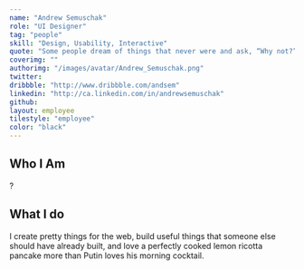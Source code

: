 ```yaml
---
name: "Andrew Semuschak"
role: "UI Designer"
tag: "people"
skill: "Design, Usability, Interactive"
quote: "Some people dream of things that never were and ask, “Why not?” Some people have to go to work and don’t have time for all that shit. – George Carlin"
coverimg: ""
authorimg: "/images/avatar/Andrew_Semuschak.png"
twitter:
dribbble: "http://www.dribbble.com/andsem"
linkedin: "http://ca.linkedin.com/in/andrewsemuschak"
github:
layout: employee
tilestyle: "employee"
color: "black"
---
```


## Who I Am

?

## What I do

I create pretty things for the web, build useful things that someone else should have already built, and love a perfectly cooked lemon ricotta pancake more than Putin loves his morning cocktail.